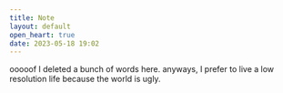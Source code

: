 ```yaml
---
title: Note
layout: default
open_heart: true
date: 2023-05-18 19:02
---
```


ooooof I deleted a bunch of words here. anyways, I prefer to live a low resolution life because the world is ugly.
